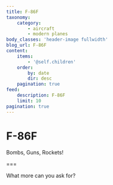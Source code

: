 ```yaml
---
title: F-86F
taxonomy:
    category:
        - aircraft
        - modern planes
body_classes: 'header-image fullwidth'
blog_url: F-86F
content:
    items:
        - '@self.children'
    order:
        by: date
        dir: desc
    pagination: true
feed:
    description: F-86F
    limit: 10
pagination: true
---
```


# F-86F
Bombs, Guns, Rockets!

===

What more can you ask for?
